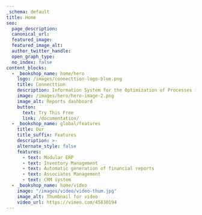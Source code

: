 ```yaml
---
_schema: default
title: Home
seo:
  page_description:
  canonical_url:
  featured_image:
  featured_image_alt:
  author_twitter_handle:
  open_graph_type:
  no_index: false
content_blocks:
  - _bookshop_name: home/hero
    logo: /images/connecttion-logo-blue.png
    title: Connecttion
    description: Information System for the Optimization of Processes in Associations
    image: /images/hero/hero-image-2.png
    image_alt: Reports dashboard
    button:
      text: Try This Free
      link: /documentation/
  - _bookshop_name: global/features
    title: Our
    title_suffix: Features
    description: >-
    alternate_style: false
    features:
      - text: Modular ERP
      - text: Inventory Management
      - text: Automatic generation of financial reports
      - text: Associates Management
      - text: CRM system
  - _bookshop_name: home/video
    image: "/images/video/video-thum.jpg"
    image_alt: Thumbnail for video
    video_url: https://vimeo.com/45830194
---
```

